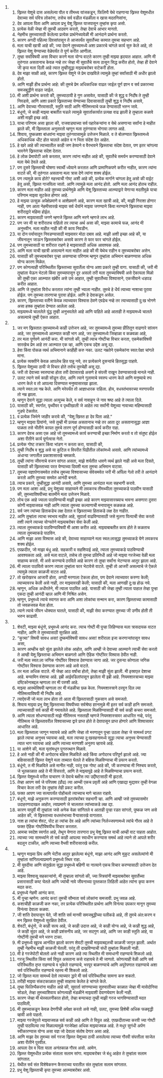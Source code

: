 <ol>
  <li>
    <ol>
      <li>ख्रिस्त येशूचे दास असलेल्या पौल व तीमथ्य यांजकडून, फिलिप्पै येथे राहणाऱ्या ख्रिस्त येशूमधील देवाच्या सर्व पवित्र लोकांना, तसेच सर्व वडील मंडळीला व खास मदतनिसांना,</li>
      <li>देव आपला पिता आणि आपला प्रभु येशू ख्रिस्त याजपासून तुम्हांस कृपा असो.</li>
      <li>प्रत्येक वेळी जेव्हा मी तुमची आठवण करतो, तेव्हा देवाचे आभार मानतो.</li>
      <li>नेहमीच तुमच्यासाठी केलेल्या प्रत्येक प्रार्थनेच्यावेळी मी आनंदाने प्रार्थना करतो.</li>
      <li>कारण अगदी पहिल्या दिवसांपासून ते आजपर्यंत सुवार्तेच्या कामात तुमचा सहभाग आहे.</li>
      <li>मला याची खात्री आहे की, ज्या देवाने तुमच्यामध्ये अशा प्रकारचे चांगले कार्य सुरु केले आहे, तो ख्रिस्त येशू येण्याच्या वेळेपर्यंत ते पूर्ण करीत आणीला.</li>
      <li>तुम्हा सर्वाविषयी असा विचार करणे मला योग्य वाटते कारण तुम्ही माझ्या हृदयात आहात. आणि मी तुरुंगात असतानाच केवळ नव्हे तर जेव्हा मी सुवार्तेचे सत्य ठासून सिद्ध करीत होतो, तेव्हा ही देवाने जी कृपा मला दिली आहे त्यात तुम्हीसुद्धा माझ्याबरोबर वाटेकरी होता.</li>
      <li>देव माझा साक्षी आहे, कारण ख्रिस्त येशूने जे प्रेम दाखविले त्यामुळे तुम्हां सर्वांसाठी मी अधीर झालो होतो.</li>
      <li>आणि माझी हीच प्रार्थना आहे: की तुमचे प्रेम अधिकाधिक वाढत जाईल पूर्ण ज्ञान व सर्व प्रकारच्या समजबुद्धीने वाढत जाईल.</li>
      <li>मी अशी प्रार्थना करतो की, तुमच्याठायी हे गुण असावेत, यासाठी की जे शुद्ध व निर्दोष ते तुम्ही निवडावे, आणि अशा प्रकारे ख्रिस्ताच्या येण्याच्या दिवासासाठी तुम्ही शुद्ध व निर्दोष असावे,</li>
      <li>आणि देवाच्या गौरवासाठी, स्तुति साठी आणि नीतिमत्त्वाचे फळ देण्यासाठी भरुन जावे.</li>
      <li>बंधूनो, जे काही माझ्या बाबतीत घडले त्यामुळे सुवार्ताकार्यात प्रत्यक्ष वाढ झाली हे तुम्हाला कळावे अशी माझी इच्छ आहे.</li>
      <li>याचा परिणाम असा झाला की, राजवाड्याच्या सर्व पहारेकऱ्यांना व येथे असणाऱ्या सर्वांना हे माहीत झाले की, मी ख्रिस्ताला अनुसरतो म्हणून मला तुरुंगवास भोगावा लागत आहे.</li>
      <li>शिवाय, पुष्कळशा बांधवांना माझ्या तुरुंगवासामुळे उत्तेजन मिळाले. व ते बोलण्यात ख्रिस्तामध्ये अधिकाधिक धीट होत चालले आहेत व न भिता संदेश देत आहेत.</li>
      <li>हे खरे आहे की त्याच्यातील काही जण हेव्याने व वैरभावने ख्रिस्ताचा संदेश देतात, पण इतर चांगल्या भावनेने ख्रिस्ताचा संदेश देतात.</li>
      <li>हे लोक प्रेमापोटी असे करतात, कारण त्यांना माहीत आहे की, सुवार्तेचे समर्यन करण्यासाठी देवाने मला येथे ठेवले आहे.</li>
      <li>पण दुसरे ख्रिस्ताची घोषणा स्वार्थी ध्येयाने करतात आणि प्रामाणिकपणे करीत नाहीत, कारण त्यांना वाटते की, मी तुरुंगात असताना मला त्रास देणे त्यांना शक्य होईल.</li>
      <li>पण त्यामुळे काय होते? महत्त्वाची गोष्ट अशी आहे की, प्रत्येक मार्गाने चांगला हेतू असो की वाईट हेतू असो, ख्रिस्त गाजविला जातो. आणि त्यामुळे मला आनंद होतो. आणि मला आनंद होतच राहील.</li>
      <li>कारण मला माहीत आहे तुमच्या प्रार्थनेमुळे आणि येशू ख्रिस्ताच्या आत्म्याद्वारे येणाऱ्या मदतीमुळे याचा परिणाम माझ्या सुटकेत होणार आहे.</li>
      <li>हे माझ्या उत्सुक अपेक्षेप्रमाणे व आशेप्रमाणे आहे, कारण मला खात्री आहे, की, माझी निराशा होणार नाही, पण आता नेहमीसारखे माझ्या सर्व धैर्याने माझ्या जगण्याने किंवा मरण्याने ख्रिस्ताचा माझ्या शरीराद्वारे महिमा होईल.</li>
      <li>कारण माझ्यासाठी जगणे म्हणजे ख्रिस्त आणि मरणे म्हणजे लाभ आहे.</li>
      <li>पण जर मी या शरीरातच राहिलो तर त्याचा अर्थ असा की, माझ्या कामाचे फळ, आनंद मी अनुभवीन. मला माहीत नाही की मी काय निवडीन.</li>
      <li>या दोन पर्यायातून निवडण्यासाठी माझ्यावर मोठा दबाव आहे. माझी अशी इच्छा आहे की, या जीवनातून जाऊन ख्रिस्ताबरोबर असावे कारण ते फार फार चांगले होईल.</li>
      <li>पण तुमच्यासाठी या शरीरात राहणे हे माझ्यासाठी अधिक आवश्यक आहे.</li>
      <li>आणि मला याची खात्री असल्याने मला माहीत आहे की मी येथेच राहीन व तुमच्याबरोबर असेन.</li>
      <li>यासाठी की तुमच्याबरोबर पुन्हा असण्याचा परिणाम म्हणून तुम्हांला अभिमान बाळगण्यास अधिक योग्य कारण मिळेल.</li>
      <li>पण कोणत्याही परिस्थितीत ख्रिस्ताच्या सुवार्तेला योग्य अशा प्रकारे तुम्ही वागा. यासाठी की, जरी मी तुम्हांला येऊन भेटलो किंवा तुमच्यापासून दूर असलो तरी मला तुमच्याविषयी असे ऐकायला मिळो की तुम्ही एका आत्म्यात खंबीर असे उभे आहात, तुम्ही सुवार्तेच्या विश्वासाने, एकजीवाने धडपड करीत आहात.</li>
      <li>आणि जे तुम्हांला विरोध करतात त्यांना तुम्ही भ्याला नाहीत. तुमचे हे धैर्य त्याच्या नाशाचा पुरावा होईल. पण तुमच्या तारणाचा पुरावा होईल. आणि हे देवाकडून असेल.</li>
      <li>कारण, ख्रिस्ताच्या वतीने केवळ त्याच्यावर विश्वास ठेवणे एवढेच नव्हे तर त्याच्यासाठी दु:ख भोगणे असा हक्क तुम्हांला देण्यात आलेला आहे.</li>
      <li>माझ्यामध्ये चाललेले युंद्ध तुम्ही अनुभवलेले आहे आणि पाहिले आहे आताही ते माझ्यामध्ये चालले असल्याचे तुम्ही ऐकत आहात.</li>
    </ol>
  </li>
  <li>
    <ol>
      <li>जर मग ख्रिस्तात तुमच्यामध्ये काही उत्तेजन आहे, जर तुमच्यामध्ये तुमच्या प्रीतितून वाढणारे सांत्वन आहे, जर तुमच्यामध्ये आत्म्यात काही भाग आहे, जर तुमच्यामध्ये जिव्हाळा व कळवळा आहे,</li>
      <li>तर मला पूर्णपणे आनंदी करा. मी सांगतो की, तुम्ही त्याच गोष्टीचा विचार करता, एकमेकांविषयी सारखेच प्रेम आहे तर आत्म्यात एक व्हा, आणि एकच उद्देश असू द्या.</li>
      <li>हेवा किंवा पोकळ व्यर्थ अभिमानाने काहीही करु नका. उलट नम्रतेने एकमेकांना स्वत:पेक्षा चांगले माना.</li>
      <li>प्रत्येक व्यक्तीने केवळ आपलेच हित पाहू नये, तर प्रत्येकाने दुसऱ्यांचे हितसुद्धा पाहावे.</li>
      <li>ख्रिस्त येशूच्या ठायी जे विचार होते तसेच तुमचेही असू द्या.</li>
      <li>जरी तो देवाच्या स्वरुपाचा होता तरी देवासारखे असणे हे संपत्ती राखून ठेवण्यासारखे मानले नाही.</li>
      <li>उलट त्याने सर्व काही सोडून दोल, आणि त्याने गुलामाचे स्वरुप धारण केले आणि मनुष्याचे रुप धारण केले व तो आपल्या दिसण्यात मनुष्यासारखा झाला.</li>
      <li>त्याने स्वत:ला नम्र केले. आणि मरेपर्यंत तो आज्ञाधारक राहिला. होय, वधस्तंभावरच्या मरणापर्यंत तो नम्र झाला.</li>
      <li>म्हणून देवाने सुद्धा त्याला अत्युच्च केले, व सर्व नावाहून जे नाव श्रष्ठ आहे ते त्याला दिले.</li>
      <li>यासाठी की, स्वर्गात, पृथ्वीवर व पृथ्वीखाली जे आहेत त्या सर्वांनी येशूच्या नावाच्या महिम्यासाठी गुडघे टेकावेत.</li>
      <li>व प्रत्येक जिभेने जाहीर करावे की, “येशू खिस्त हा देव पिता आहे.”</li>
      <li>म्हणून माझ्या प्रियांनो, जसे तुम्ही मी प्रत्यक्ष असतानाच नव्हे तर आता दूर असतानासुद्धा आज्ञा पाळता तसे भीतीने कापत तुमचे तारण पूर्ण होण्यासाठी कार्य करीत राहा.</li>
      <li>कारण देवच असा एक आहे जो तुमच्यामध्ये कार्य करण्याची इच्छा निर्माण करतो व तो संतुष्ट होईल अशा रीतीने कार्य पूर्णत्वास नेतो.</li>
      <li>प्रत्येक गोष्ट तक्रार किंवा भांडण न करता करा, यासाठी की,</li>
      <li>तुम्ही निर्दोष व शुद्ध असे या कुटिल व विपरीत पिढीतील लोकांमध्ये असावे. आणि त्यांच्यामध्ये अंधाऱ्या जगातील प्रकाशासारखे चमकावे.</li>
      <li>तुम्ही त्यांना जीवनाचे वजन सांगत असता, माझे शर्यतीत धावणे व्यर्थ झाले नाही असे मला दिसते, यासाठी की ख्रिस्ताच्या परत येण्याच्या दिवशी मला तुमचा अभिमान वाटावा.</li>
      <li>तुमच्या यज्ञार्पणासमवेत तसेच तुमच्या विश्वासाच्या सेवेसमवेत जरी मी अर्पिला गेलो तरी ते आनंदाने करतो आणि तुमच्या समवेत आनंदी बनतो.</li>
      <li>त्याच प्रकारे, तुम्हीसुद्धा आनंदी असावे, आणि तुमच्या आनंदात मला सहभागी करावे.</li>
      <li>पण मला आशा आहे, प्रभु येशूच्या साहाय्यने मी लवकरच तीमथ्यीला तुमच्याकडे पाठवीन यासाठी की, तुमच्याविषयीच्या बातमीने मला उत्तेजन मिळावे.</li>
      <li>तोच एक आहे ज्याला पाठविण्याची माझी इच्छा आहे कारण माझ्यासारख्याच भावना असणारा दुसरा कोणी माझ्याजवळ नाही आणि त्याला तुमच्या कल्याणाची मनापासून कळकळ आहे.</li>
      <li>सर्व जण त्यांच्या हिताकडेच लक्ष देतात व ख्रिस्ताच्या हिताकडे लक्ष देत नाहीत.</li>
      <li>आणि तुम्हांला त्याचा स्वभाव माहीत आहे, सुवार्ता वाढविण्यासाठी जसे मुलगा पित्याची सेवा करतो तशी त्याने त्याच्या योग्यतेने माझ्याबरोबर सेवा केली आहे.</li>
      <li>त्याला तुमच्याकडे पाठविण्याविषयी मी आशा करीत आहे. माझ्याबाबतीत काय होते ते कळताच त्याला तुमच्याकडे पाठविन.</li>
      <li>आणि माझा असा विश्वास आहे की, देवाच्या साहाय्याने मला स्वत:लासुद्धा तुमच्याकडे येणे लवकरच शक्य होईल.</li>
      <li>एपफ्रदीत, जो माझा बंधु आहे. सहकारी व सहशिपाई आहे, त्याला तुमच्याकडे पाठविण्याची आवश्यकता आहे, असे मला वाटले, तसेच तो तुमचा प्रतिनिधी आहे जो माझ्या गरजेच्या वेळी मला साहाय्य करतो. मी असे करण्याचे ठरविले आहे कारण तो तुम्हा सर्वांना भेटण्यास आतुर झाला आहे.</li>
      <li>मी त्याला पाठवितो कारण त्याला तुम्हांला फार भेटावेसे वाटते. तुम्ही तो आजरी असल्याचे जे ऐकले त्यामुळे त्याला काळजी वाटत आहे.</li>
      <li>तो खरोखरच आजारी होता, अगदी मरणाला टेकला होता, पण देवाने त्याच्यावर करुणा केली; त्याच्यावरच केली असे नाही, तर माझ्यावरही केली; यासाठी की, मला आणखी दु:ख होऊ नये.</li>
      <li>म्हणून, अधिक अधीरतेने, मी त्याला पाठवित आहे. यासाठी की जेव्हा तुम्ही त्याला पाहाल तेव्हा पुन्हा एकदा तुम्ही आनंदी व्हाल आणि मी निश्रिंत असेन.</li>
      <li>म्हणून, प्रभूमध्ये त्याचे स्वागत करा आणि अशा लोकांचा सन्मान करा, कारण ख्रिस्ताच्या कामासाठी तो जवळजवळ मेला होता.</li>
      <li>त्याने त्याचे जीवन धोक्यात घातले, यासाठी की, माझी सेवा करण्यात तुमच्या जी उणीव होती ती भरुन काढावी.</li>
    </ol>
  </li>
  <li>
    <ol>
      <li>शेवटी, माझ्या बंधूंनो, प्रभूमध्ये आनंद करा. त्याच गोष्टी मी पुन्हा लिहिण्यास मला त्रासदायक वाटत नाहीत, आणि ते तुमच्यासाठी सुरक्षित आहे.</li>
      <li>“कुत्र्या” विषयी सावध असा! दुष्कर्माविषयी सावध असा! शरीराला इजा करणाऱ्यांपासून सावध असा,</li>
      <li>कारण आम्हीच खरे सुंता झालेले लोक आहोत, आणि आम्ही जे देवाच्या आत्म्याने त्याची सेवा करतो ते आम्ही येशू ख्रिस्ताचा अभिमान बाळगतो आणि ऐहिक गोष्टींवर विश्वास ठेवीत नाही.</li>
      <li>जरी मला स्वत:ला जगिक गोष्टींवर विश्वास ठेवण्यास जागा आहे. जर दुसऱ्या कोणाला जगिक गोष्टीवर विश्वास ठेवण्यास कारण आहे असे वाटते.</li>
      <li>तर मला अधिक वाटते. मी जेव्हा आठ वर्षांचा होतो, तेव्हा माझी सुंता झाली. मी इस्राएल देशाचा आहे. बन्यामिन वंशाचा आहे. इब्री आईवडिलांपासून झालेला मी इब्री आहे. नियमशास्त्राच्या माझ्या दष्टिकोनाबद्दल म्हणाला तर मी परुशी आहे.</li>
      <li>माझ्या आस्थेविषयी म्हणाला तर मी मंडळीचा छळ केला. नियमशास्त्राने ठरवून दिल ल्या नीतिमत्वाविषयी मी निर्दोष आहे.</li>
      <li>त्याऐवजी जो मला लाभ होता तो आता मी ख्रिस्तासाठी नुकसान असे समजतो.</li>
      <li>शिवाय माझ्या प्रभु येशू ख्रिस्ताच्या विषयीच्या सर्वश्रेष्ठ ज्ञानामुळे मी इतर सर्व काही हानि समजतो. त्याच्यासाठी सर्व काही मी गमावलेले आहे. ख्रिस्ताला मिळविण्यासाठी मी सर्व काही कचरा समजतो.</li>
      <li>आणि त्याला शोधण्यासाठी माझे नीतिमत्त्व नसताही म्हणजे नियमशास्त्रावर आधारित नव्हे, परंतु नीतिमत्व जे ख्रिस्तावरील विश्वासाच्या द्वारे प्राप्त होते ते देवापासून प्राप्त होणारे आणि विश्वासावर आधारित आहे.</li>
      <li>मला ख्रिस्ताला जाणून घ्यायचे आहे आणि जेव्हा तो मरणातून पुन्हा उठला तेव्हा जे सामर्थ्य प्रगट झाले त्याचा अनुभव घ्यायचा आहे, मला त्याच्या दु:खसहनामध्ये सुद्धा त्याचा अनुभव घेण्यासाठी त्यात भाग घ्यायचा आहे आणि त्याच्या मरणाशी अनुरुप व्हायचे आहे.</li>
      <li>या आशेने की, मला मृतांमधून पुनरुत्थान मिळावे.</li>
      <li>हे असे नाही की मी अगोदरच बक्षिस मिळविले आहे किंवा अगोदरच परिपूर्ण झालो आहे. ज्या बक्षिसासाठी ख्रिस्त येशूने मला ताब्यात घेतले ते बक्षिस मिळविण्याचा मी प्रयत्न करतो.</li>
      <li>बंधूंनो, त मी मिळविले असे मानीत नाही, परंतु एक गोष्ट आहे की, जी करण्याचा मी निश्चय करतो, जे भूतकाळात आहे ते मी विसरतो, आणि ते माझ्यापुढे आहे ते मिळविण्याचा प्रयत्न करतो.</li>
      <li>ख्रिस्त येशूमध्ये वरील पाचारण जे देवाचे बक्षीस त्या उद्दीष्टासाठी मी झटतो.</li>
      <li>तेव्हा आपण सर्व जे परिपक्व (प्रौढ) त्या आम्ची एकच प्रवृती आहे आणि एखाद्या मुद्यावर तुम्ही वेगळा विचार केला तरी देव तुम्हांस तेही प्रकट करील.</li>
      <li>फक्त आपण ज्या सत्यापर्यंत पोहोंचलो त्याच्याच मागे चालत राहावे.</li>
      <li>बंधूनो, माझे अनुकरण करण्यासाठी इतरांबरोबर सहभागी व्हा. आणि आम्ही जसे तुमच्यासमोर उदाहरणादाखल आहोत, त्याप्रमाणे जे चालतात त्यांच्याकडे लक्ष द्या.</li>
      <li>कारण यापूर्वी मी तुम्हांला जसे अनेक वेळा सांगितले व आताही पुन्हा रडत सांगतो, पुष्कळ जण असे आहेत की, जे ख्रिस्ताच्या वधस्तंभाच्या वैऱ्यासारखे वागातात.</li>
      <li>नाश हा त्यांचा शेवट, पोट हा त्यांचा देव आहे आणि त्यांच्या निर्लज्जपणामध्ये त्यांचे गौरव आहे ते फक्त ऐहिक गोष्टीविषयीच विचार करतात.</li>
      <li>आमचा स्वदेश स्वर्गात आहे, तेथून येणारा तारणारा प्रभु येशू ख्रिस्त याची आम्ही वाट पाहता आहोत.</li>
      <li>त्याच्या ज्या सामर्थ्याने तो सर्व काही आपल्या स्वाधीन करण्यास समर्थ आहे त्याने तो आपले शरीर बदलून टाकील, आणि त्याच्या वैभवी शरीरासारखे करील.</li>
    </ol>
  </li>
  <li>
    <ol>
      <li>म्हणून माझ्या प्रिय आणि भेटीस आतुर झालेल्या बंधूंनो, माझा आनंद आणि मुकुट असलेल्यांनो मी तुम्हांला सांगितल्याप्रमाणे प्रभूमध्ये स्थिर राहा.</li>
      <li>मी युवदीया आणि संतुखेला सुद्धा प्रभूमध्ये बहिणी या नात्याने एकच विचार करण्यासाठी उत्तेजन देत आहे.</li>
      <li>माझ्या विश्वासू सहकाऱ्यांनो, मी तुम्हाला सांगतो की, ज्या स्त्रियांनी माझ्याबरोबर सुवार्तेच्या प्रसारासाठी कष्ट घेतले आणि ज्यांची नावे जीवनाच्या पुस्तकात लिहिली आहेत त्यांना कृपा करुन मदत करा.</li>
      <li>प्रभूमध्ये नेहमी आनंद करा.</li>
      <li>मी पुन्हा म्हणेन: आनंद करा! तुमची सौम्यता सर्व लोकांना समजावी. प्रभु जवळ आहे.</li>
      <li>कशाचीही काळजी करु नका, तर प्रत्येक परिस्थितीत प्रार्थना आणि विनंत्या उपकार मानून तुमच्या विनंत्या देवाला कळवा.</li>
      <li>जी शांति देवापासून येते, जी शांति सर्व मानवी समजबुद्धीच्या पलीकडे आहे, ती तुमचे अंत:करण व मन ख्रिस्त येशूमध्ये सुरक्षित ठेवील.</li>
      <li>शेवटी, बंधूंनो, जे काही सत्य आहे, जे काही उदात्त आहे, जे काही योग्य आहे, जे काही शुद्ध आहे, जे काही सुंदर आहे, जे काही प्रशंसनीय आहे, जर सदगुण आहे, आणि जर काही स्तुति आहे, या गोष्टींनी तुमची मने भरुन टाका.</li>
      <li>मी प्रभूमध्ये खूपच आनंदित झालो कारण शेवटी तुमची माझ्याबद्दलची काळजी जागृत झाली. अर्थात तुम्ही नेहमीच माझी काळजी घेतली. परंतु ती दाखविण्याची संधी तुम्हांला मिळाली नाही.</li>
      <li>मी हे गरजेपोटी बोलतो असे नाही कारण आहे त्या स्थितीत मी समाधानी राहण्याचे शिकलो आहे.</li>
      <li>गरजू स्थितीत किंवा सर्व विपुल असताना कसे राहायचे ते मी जाणतो. कोणत्याही वेळी आणि सर्व परिस्थितीत तृप्त राहण्याचे व भुकेले राहण्याचे, भरपूर बाळगण्याचे आणि अपूरेपणात राहाण्याचे अशा सर्व परिस्थितीत राहण्याचे रहस्य मी शिकलो आहे.</li>
      <li>जो ख्रिस्त मला सामर्थ्य देतो त्याच्यार द्धारे मी सर्व परिस्थितीचा सामना करु शकतो.</li>
      <li>तरीही माझ्या संकटकाळात तुम्ही साहाय्य केलेत हे चांगले केले.</li>
      <li>तुम्हा फिलिप्पैकरांना माहीत आहे की, सुवार्ता सांगण्याच्या सुरुवातीच्या काळात जेव्हा मी मासेदोनिया सोडले, तेव्हा तुमच्याशिवाय कोणत्याही मंडळीने माझ्याशी देवाणघेवाण केली नाही.</li>
      <li>कारण जेव्हा मी थेस्सलनीकात होतो, तेव्हा बन्याचदा तुम्ही माझी गरज भागविण्यासाठी मदत पाठविली,</li>
      <li>मी तुमच्याकडून केवळ देणगीची अपेक्षा करतो असे नाही, उलट, तुमच्या हिशेबी अधिक फळवृद्धी व्हावी असे पाहतो.</li>
      <li>माझ्या गरजेपुरते माझ्याजवळ सर्व काही आहे आणि ते विपुल आहे. एपफ्रदीताच्या करवी ज्या गोष्टी तुम्ही पाठविल्या त्या मिळाल्यामुळे गरजेपेक्षा अधिक माझ्याजवळ आहे. ते मधुर सुगंधी अर्पण स्वीकारण्यास योग्य असा यज्ञ जो देवाला संतोष देणार असा आहे.</li>
      <li>आणि माझा देव तुमच्या सर्व गरजा ख्रिस्त येशूच्या ठायी असलेल्या त्याच्या गौरवी संपत्तीला साजेल अशा रीतीने पुरवील.</li>
      <li>आपला देव व पिता याला अनंतकाळ गौरव असो. आमेन.</li>
      <li>ख्रिस्त येशूमधील प्रत्येक संताला सलाम सांगा. माझ्याबरोबर जे बंधु आहेत ते तुम्हांला सलाम सांगतात.</li>
      <li>येथील सर्व संत विशेषेकरुन कैसराच्या घरातील संत तुम्हांला सलाम सांगतात.</li>
      <li>प्रभु येशू ख्रिस्ताची कृपा तुमच्या आत्म्याबरोबर असो.</li>
    </ol>
  </li>
</ol>